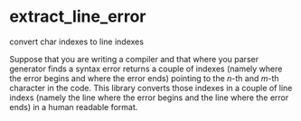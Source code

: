 # extract_line_error
convert char indexes  to line indexes 

Suppose that you are writing a compiler and that where you parser generator finds a syntax error returns a couple of indexes (namely where the error begins 
and where the error ends) pointing to the *n*-th and *m*-th  character in the code.
This library converts those indexes in a couple of line indexs (namely the line where the error begins and the line where the error ends) in a human readable
format.






